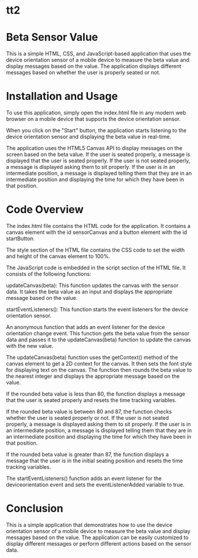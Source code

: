 # tt2
# **Beta Sensor Value**
This is a simple HTML, CSS, and JavaScript-based application that uses the device orientation sensor of a mobile device to measure the beta value and display messages based on the value. The application displays different messages based on whether the user is properly seated or not.

# **Installation and Usage**
To use this application, simply open the index.html file in any modern web browser on a mobile device that supports the device orientation sensor.

When you click on the "Start" button, the application starts listening to the device orientation sensor and displaying the beta value in real-time.

The application uses the HTML5 Canvas API to display messages on the screen based on the beta value. If the user is seated properly, a message is displayed that the user is seated properly. If the user is not seated properly, a message is displayed asking them to sit properly. If the user is in an intermediate position, a message is displayed telling them that they are in an intermediate position and displaying the time for which they have been in that position.

# **Code Overview**
The index.html file contains the HTML code for the application. It contains a canvas element with the id sensorCanvas and a button element with the id startButton.

The style section of the HTML file contains the CSS code to set the width and height of the canvas element to 100%.

The JavaScript code is embedded in the script section of the HTML file. It consists of the following functions:

updateCanvas(beta): This function updates the canvas with the sensor data. It takes the beta value as an input and displays the appropriate message based on the value.

startEventListeners(): This function starts the event listeners for the device orientation sensor.

An anonymous function that adds an event listener for the device orientation change event. This function gets the beta value from the sensor data and passes it to the updateCanvas(beta) function to update the canvas with the new value.

The updateCanvas(beta) function uses the getContext() method of the canvas element to get a 2D context for the canvas. It then sets the font style for displaying text on the canvas. The function then rounds the beta value to the nearest integer and displays the appropriate message based on the value.

If the rounded beta value is less than 80, the function displays a message that the user is seated properly and resets the time tracking variables.

If the rounded beta value is between 80 and 87, the function checks whether the user is seated properly or not. If the user is not seated properly, a message is displayed asking them to sit properly. If the user is in an intermediate position, a message is displayed telling them that they are in an intermediate position and displaying the time for which they have been in that position.

If the rounded beta value is greater than 87, the function displays a message that the user is in the initial seating position and resets the time tracking variables.

The startEventListeners() function adds an event listener for the deviceorientation event and sets the eventListenerAdded variable to true.

# **Conclusion**
This is a simple application that demonstrates how to use the device orientation sensor of a mobile device to measure the beta value and display messages based on the value. The application can be easily customized to display different messages or perform different actions based on the sensor data.
